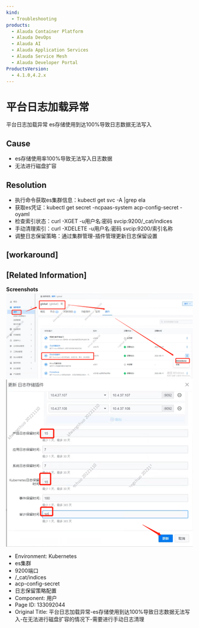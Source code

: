 ```yaml
---
kind:
  - Troubleshooting
products:
  - Alauda Container Platform
  - Alauda DevOps
  - Alauda AI
  - Alauda Application Services
  - Alauda Service Mesh
  - Alauda Developer Portal
ProductsVersion:
  - 4.1.0,4.2.x
---
```

<!-- A type of document that involves encountering a fault, diagnosing it, performing root cause analysis, and providing solutions. -->

# 平台日志加载异常

平台日志加载异常 es存储使用到达100%导致日志数据无法写入

## Cause
- es存储使用率100%导致无法写入日志数据
- 无法进行磁盘扩容

## Resolution
- 执行命令获取es集群信息：kubectl get svc -A |grep ela
- 获取es凭证：kubectl get secret -ncpaas-system acp-config-secret -oyaml
- 检查索引状态：curl -XGET -u用户名:密码 svcip:9200/_cat/indices
- 手动清理索引：curl -XDELETE -u用户名:密码 svcip:9200/索引名称
- 调整日志保留策略：通过集群管理-插件管理更新日志保留设置

## [workaround]

## [Related Information]
**Screenshots**
![](assets/ping-tai-ri-zhi-jia-zai-yi-chang-escun-chu-shi-yong-dao-da-100-dao-zhi-ri-zhi-sh/image2023-1-1_10-57-45.png)
![](assets/ping-tai-ri-zhi-jia-zai-yi-chang-escun-chu-shi-yong-dao-da-100-dao-zhi-ri-zhi-sh/image2023-1-1_10-57-55.png)
- Environment: Kubernetes
- es集群
- 9200端口
- /_cat/indices
- acp-config-secret
- 日志保留策略配置
- Component: 用户
- Page ID: 133092044
- Original Title: 平台日志加载异常-es存储使用到达100%导致日志数据无法写入-在无法进行磁盘扩容的情况下-需要进行手动日志清理
